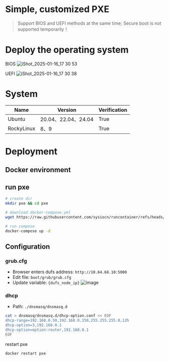 # Simple, customized PXE

> Support BIOS and UEFI methods at the same time; Secure boot is not supported temporarily！

# Deploy the operating system
BIOS
![iShot_2025-01-16_17 30 53](https://github.com/user-attachments/assets/ad8a1a43-8f4a-4400-95f8-ba910451a494)

UEFI
![iShot_2025-01-16_17 30 38](https://github.com/user-attachments/assets/1221626f-8330-4156-9f44-82dedaee5ffb)

# System

| Name                          | Version                               | Verification   |
|-------------------------------|---------------------------------------|----------------|
| Ubuntu                        | 20.04、22.04、24.04                    | True           |
| RockyLinux                    | 8、9                                   | True           |

# Deployment

## Docker environment

## run pxe
```bash
# create dir
mkdir pxe && cd pxe

# download docker-compose.yml
wget https://raw.githubusercontent.com/sysiocn/runcontainer/refs/heads/main/container/pxe/docker-compose.yml

# run compose
docker-compose up -d
```

## Configuration

### grub.cfg
* Browser enters dufs address: `http://10.64.68.10:5000`
* Edit file: `boot/grub/grub.cfg`
* Update variable: `{dufs_node_ip}`
![image](https://github.com/user-attachments/assets/8896190e-9006-42a0-9a98-44f078a03571)

### dhcp
* Path: `./dnsmasq/dnsmasq.d`
```bash
cat > dnsmasq/dnsmasq.d/dhcp-option.conf << EOF
dhcp-range=192.168.0.50,192.168.0.150,255.255.255.0,12h
dhcp-option=3,192.168.0.1
dhcp-option=option:router,192.168.0.1
EOF
```

restart pxe
```bash
docker restart pxe
```


